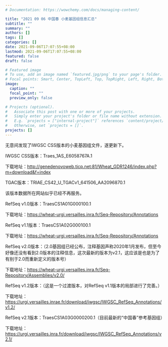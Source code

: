 ```yaml
---
# Documentation: https://wowchemy.com/docs/managing-content/

title: "2021 09 06 中国春 小麦基因组信息汇总"
subtitle: ""
summary: ""
authors: []
tags: []
categories: []
date: 2021-09-06T17:07:55+08:00
lastmod: 2021-09-06T17:07:55+08:00
featured: false
draft: false

# Featured image
# To use, add an image named `featured.jpg/png` to your page's folder.
# Focal points: Smart, Center, TopLeft, Top, TopRight, Left, Right, BottomLeft, Bottom, BottomRight.
image:
  caption: ""
  focal_point: ""
  preview_only: false

# Projects (optional).
#   Associate this post with one or more of your projects.
#   Simply enter your project's folder or file name without extension.
#   E.g. `projects = ["internal-project"]` references `content/project/deep-learning/index.md`.
#   Otherwise, set `projects = []`.
projects: []
---
```

无意间发现了IWGSC CSS版本的小麦基因组文件，遂更新下。

IWGSC CSS版本：Traes_1AS_E6058767A.1

下载地址：http://genedenovoweb.ticp.net:81/Wheat_GDR1246/index.php?m=download&f=index


TGAC版本：TRIAE_CS42_U_TGACv1_641506_AA2096870.1

该版本数据所在网站似乎已经不再服务。

RefSeq v1.0版本：TraesCS1A01G000100.1

下载地址：https://wheat-urgi.versailles.inra.fr/Seq-Repository/Annotations

RefSeq v1.1版本：TraesCS1A02G000100.1

下载地址：https://wheat-urgi.versailles.inra.fr/Seq-Repository/Annotations

RefSeq v2.0版本：（2.0基因组已经公布，注释基因声称2020年1月发布，但至今好像还没有看到2.0版本的注释信息，这次最新的版本为v2.1，这应该是也是为了有别于2.0而重新定义的版本号）

下载地址：https://wheat-urgi.versailles.inra.fr/Seq-Repository/Assemblies/v2.0/

RefSeq v1.2版本：（这是一个过渡版本，对RefSeq v1.1版本的局部进行了完善。）

下载地址：https://urgi.versailles.inrae.fr/download/iwgsc/IWGSC_RefSeq_Annotations/v1.2/


RefSeq v2.1版本：TraesCS1A03G0000200.1（目前最新的“中国春”参考基因组）

下载地址：https://urgi.versailles.inra.fr/download/iwgsc/IWGSC_RefSeq_Annotations/v2.1/